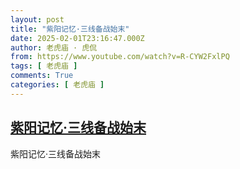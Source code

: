 ```yaml
---
layout: post
title: "紫阳记忆·三线备战始末"
date: 2025-02-01T23:16:47.000Z
author: 老虎庙 · 虎侃
from: https://www.youtube.com/watch?v=R-CYW2FxlPQ
tags: [ 老虎庙 ]
comments: True
categories: [ 老虎庙 ]
---
```

<!--1738451807000-->
[紫阳记忆·三线备战始末](https://www.youtube.com/watch?v=R-CYW2FxlPQ)
------

<div>
紫阳记忆·三线备战始末
</div>
